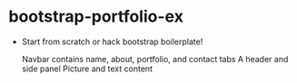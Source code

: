# bootstrap-portfolio-ex

* Start from scratch or hack bootstrap boilerplate!

  Navbar contains name, about, portfolio, and contact tabs
  A header and side panel
  Picture and text content 


